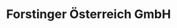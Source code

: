 ---
title: "Forstinger Österreich GmbH"
url: /tumeltsham/forstinger-oesterreich-gmbh/
shop: Autoteile
---